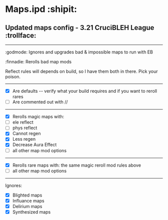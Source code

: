 # Maps.ipd :shipit:
## Updated maps config - 3.21 CruciBLEH League :trollface:
_____________

:godmode: Ignores and upgrades bad & impossible maps to run with EB

:finnadie: Rerolls bad map mods 

Reflect rules will depends on build, so I have them both in there. Pick your poison.
_____________
- [x] Are defaults -- verify what your build requires and if you want to reroll rares
- [ ] Are commented out with //
_____________
- [x] Rerolls magic maps with:
- [ ]  ele reflect
- [ ]  phys reflect
- [x]  Cannot regen
- [x]  Less regen
- [x]  Decrease Aura Effect
- [ ]  all other map mod options
_____________
- [x] Rerolls rare maps with: the same magic reroll mod rules above
- [ ] all other map mod options
_____________
Ignores:
- [x] Blighted maps
- [x] Influance maps
- [x] Delirium maps
- [x] Synthesized maps
